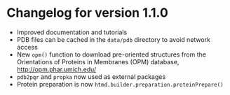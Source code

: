 Changelog for version 1.1.0
===========================

* Improved documentation and tutorials
* PDB files can be cached in the `data/pdb` directory to avoid network access
* New `opm()` function to download pre-oriented structures from the Orientations of Proteins in Membranes (OPM) database, http://opm.phar.umich.edu/
* `pdb2pqr` and `propka` now used as external packages
* Protein preparation is now `htmd.builder.preparation.proteinPrepare()`
